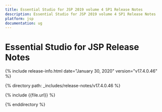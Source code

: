 ```yaml
---
title: Essential Studio for JSP 2019 volume 4 SP1 Release Notes  
description: Essential Studio for JSP 2019 volume 4 SP1 Release Notes  
platform: jsp
documentation: ug
---
```


# Essential Studio for JSP  Release Notes  

{% include release-info.html date="January 30, 2020"  version="v17.4.0.46" %} 


{% directory path: _includes/release-notes/v17.4.0.46 %}

{% include {{file.url}} %}

{% enddirectory %}
